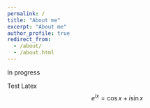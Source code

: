 ```yaml
---
permalink: /
title: "About me"
excerpt: "About me"
author_profile: true
redirect_from: 
  - /about/
  - /about.html
---
```


In progress

Test Latex $$e^{ix} = \cos{x} + i\sin{x}$$